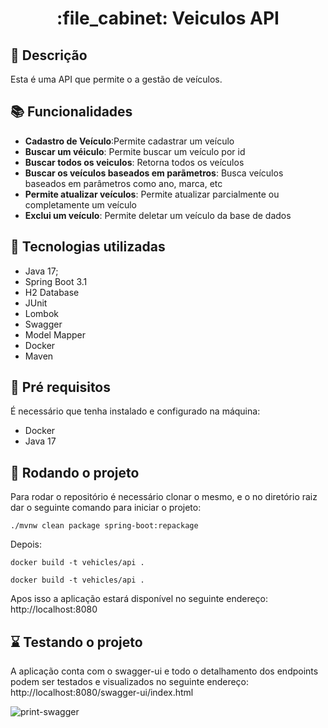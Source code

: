 <h1 align="center">:file_cabinet: Veiculos API</h1>

## :memo: Descrição
Esta é uma API que permite o a gestão de veículos.

## :books: Funcionalidades
* <b>Cadastro de Veículo</b>:Permite cadastrar um veículo
* <b>Buscar um véiculo</b>: Permite buscar um veículo por id
* <b>Buscar todos os veiculos</b>: Retorna todos os veículos
* <b>Buscar os veículos baseados em parãmetros</b>: Busca veículos baseados em parâmetros como ano, marca, etc
* <b>Permite atualizar veículos</b>: Permite atualizar parcialmente ou completamente um veículo
* <b>Exclui um veículo</b>: Permite deletar um veículo da base de dados

## :wrench: Tecnologias utilizadas
- Java 17;
- Spring Boot 3.1
- H2 Database
- JUnit
- Lombok
- Swagger
- Model Mapper
- Docker
- Maven

## :wrench: Pré requisitos

É necessário que tenha instalado e configurado na máquina:

- Docker
- Java 17

## :rocket: Rodando o projeto
Para rodar o repositório é necessário clonar o mesmo,  e o no diretório raiz dar o seguinte comando para iniciar o projeto:
```
./mvnw clean package spring-boot:repackage
```
Depois:
```
docker build -t vehicles/api .
```
```
docker build -t vehicles/api .
```

Apos isso a aplicação estará disponível no seguinte endereço: http://localhost:8080

## :hourglass:	Testando o projeto

A aplicação conta com o swagger-ui e todo o detalhamento dos endpoints podem ser testados e visualizados no seguinte endereço: 
http://localhost:8080/swagger-ui/index.html

<img src="https://i.ibb.co/JvK2qB5/print-swagger.jpg" alt="print-swagger" border="0">
